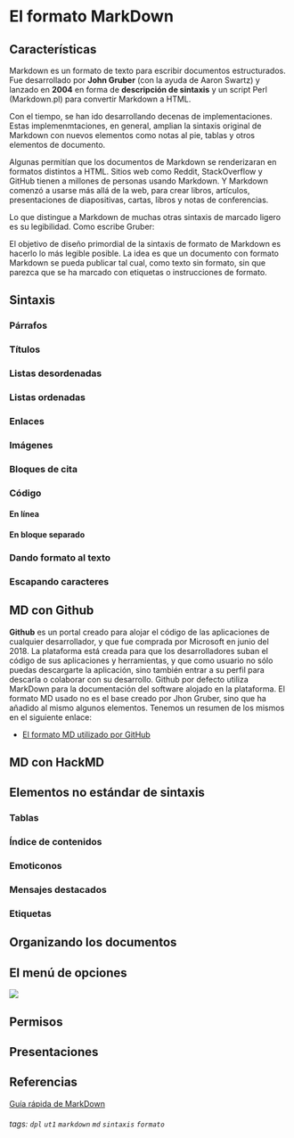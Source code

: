 # El formato MarkDown
## Características

Markdown es un formato de texto para escribir documentos estructurados. Fue desarrollado por **John Gruber** (con la ayuda de Aaron Swartz) y lanzado en **2004** en forma de **descripción de sintaxis** y un script Perl (Markdown.pl) para convertir Markdown a HTML. 

Con el tiempo, se han ido desarrollando decenas de implementaciones. Estas implemenmtaciones, en general, amplian la sintaxis original de Markdown con nuevos elementos como notas al pie, tablas y otros elementos de documento.

Algunas permitían que los documentos de Markdown se renderizaran en formatos distintos a HTML. Sitios web como Reddit, StackOverflow y GitHub tienen a millones de personas usando Markdown. Y Markdown comenzó a usarse más allá de la web, para crear libros, artículos, presentaciones de diapositivas, cartas, libros y notas de conferencias.

Lo que distingue a Markdown de muchas otras sintaxis de marcado ligero es su legibilidad. Como escribe Gruber:

El objetivo de diseño primordial de la sintaxis de formato de Markdown es hacerlo lo más legible posible. La idea es que un documento con formato Markdown se pueda publicar tal cual, como texto sin formato, sin que parezca que se ha marcado con etiquetas o instrucciones de formato.

 
## Sintaxis
### Párrafos
### Títulos
### Listas desordenadas
### Listas ordenadas
### Enlaces
### Imágenes
### Bloques de cita
### Código
#### En línea
#### En bloque separado
### Dando formato al texto
### Escapando caracteres
## MD con Github
**Github** es un portal creado para alojar el código de las aplicaciones de cualquier desarrollador, y que fue comprada por Microsoft en junio del 2018. La plataforma está creada para que los desarrolladores suban el código de sus aplicaciones y herramientas, y que como usuario no sólo puedas descargarte la aplicación, sino también entrar a su perfil para descarla o colaborar con su desarrollo. Github por defecto utiliza MarkDown para la documentación del software alojado en la plataforma. El formato MD usado no es el base creado por Jhon Gruber, sino que ha añadido al mismo algunos elementos. Tenemos un resumen de los mismos en el siguiente enlace:

* [El formato MD utilizado por GitHub](https://docs.github.com/es/github/writing-on-github/getting-started-with-writing-and-formatting-on-github/basic-writing-and-formatting-syntax)
## MD con HackMD
## Elementos no estándar de sintaxis
### Tablas
### Índice de contenidos
### Emoticonos
### Mensajes destacados
### Etiquetas
## Organizando los documentos
## El menú de opciones

![](https://i.imgur.com/pa4ahbm.png)

## Permisos
## Presentaciones
## Referencias
[Guía rápida de MarkDown](https://guides.github.com/pdfs/markdown-cheatsheet-online.pdf)
###### tags: `dpl` `ut1` `markdown` `md` `sintaxis` `formato`